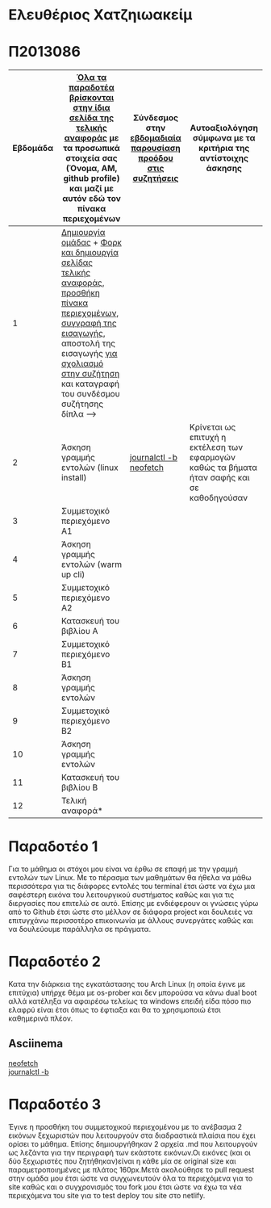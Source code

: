 # Ελευθέριος Χατζηιωακείμ
# Π2013086

| Εβδομάδα | [Όλα τα παραδοτέα βρίσκονται στην ίδια σελίδα της τελικής αναφοράς](https://courses-ionio.github.io/help/deliverables/) με τα προσωπικά στοιχεία σας (Όνομα, ΑΜ, github profile) και μαζί με αυτόν εδώ τον πίνακα περιεχομένων | Σύνδεσμος στην [εβδομαδιαία παρουσίαση προόδου στις συζητήσεις](https://github.com/courses-ionio/help/discussions/categories/show-and-tell) | Αυτοαξιολόγηση σύμφωνα με τα κριτήρια της αντίστοιχης άσκησης |
| --- | --- | --- | --- |
| 1 |  [Δημιουργία ομάδας](https://github.com/courses-ionio/hci/discussions/1794) + [Φορκ και δημιουργία σελίδας τελικής αναφοράς](https://courses-ionio.github.io/help/guide/), [προσθήκη πίνακα περιεχομένων](https://raw.githubusercontent.com/courses-ionio/hci/master/README.md), [συγγραφή της εισαγωγής](https://courses-ionio.github.io/help/intro/), αποστολή της εισαγωγής [για σχολιασμό στην συζήτηση](https://github.com/courses-ionio/help/discussions/categories/show-and-tell) και καταγραφή του συνδέσμου συζήτησης δίπλα --> | | |
| 2 | Άσκηση γραμμής εντολών (linux install) |[journalctl -b](https://asciinema.org/a/mxZ4ltL5vZWlas2M1p5ExfxhI) [neofetch](https://asciinema.org/a/RpkOJO4VpFxBbipX2xa0PSRC7)   | Κρίνεται ως επιτυχή η εκτέλεση των εφαρμογών καθώς  τα βήματα ήταν σαφής και σε καθοδηγούσαν|
| 3 | Συμμετοχικό περιεχόμενο A1 | | |
| 4 | Άσκηση γραμμής εντολών (warm up cli) | | |
| 5 | Συμμετοχικό περιεχόμενο A2 | | |
| 6 | Κατασκευή του βιβλίου Α | | |
| 7 | Συμμετοχικό περιεχόμενο B1 | | |
| 8 | Άσκηση γραμμής εντολών | | |
| 9 | Συμμετοχικό περιεχόμενο B2 | | |
| 10 | Άσκηση γραμμής εντολών | | |
| 11 | Κατασκευή του βιβλίου Β | | |
| 12 | Τελική αναφορά* | | |

# Παραδοτέο 1
Για το μάθημα οι στόχοι μου είναι να έρθω σε επαφή με την γραμμή εντολών των Linux. Με το πέρασμα των μαθημάτων θα ήθελα να μάθω περισσότερα για τις διάφορες εντολές του
terminal έτσι ώστε να έχω μια σαφέστερη εικόνα του λειτουργικού συστήματος καθώς και για τις διεργασίες που επιτελώ σε αυτό. Επίσης με ενδιέφερουν οι γνώσεις γύρω από το
Github έτσι ώστε στο μέλλον σε διάφορα project και δουλειές να επιτυγχάνω περισσοτέρο επικοινωνία με άλλους συνεργάτες καθώς και να δουλεύουμε παράλληλα σε πράγματα.
# Παραδοτέο 2 
Κατα την διάρκεια της εγκατάστασης του Arch Linux (η οποία έγινε με επιτύχια) υπήρχε θέμα με os-prober  και δεν μπορούσα να κάνω dual boot αλλά κατέληξα
να αφαιρέσω τελείως τα windows επειδή είδα πόσο πιο ελαφρύ είναι έτσι όπως το έφτιαξα και θα το χρησιμοποιώ έτσι καθημερινά πλέον.

## Asciinema 

[neofetch](https://asciinema.org/a/RpkOJO4VpFxBbipX2xa0PSRC7)  
[journalctl -b](https://asciinema.org/a/mxZ4ltL5vZWlas2M1p5ExfxhI)

# Παραδοτέο 3
Έγινε η προσθήκη του συμμετοχικού περιεχομένου με το ανέβασμα 2 εικόνων ξεχωριστών που λειτουργούν στα διαδραστικά πλαίσια που έχει ορίσει το μάθημα. Επίσης δημιουργήθηκαν 2 αρχεία .md που λειτουργούν ως λεζάντα για την περιγραφή των εκάστοτε εικόνων.Οι εικόνες (και οι δύο ξεχωριστές που ζητήθηκαν)είναι η κάθε μία σε original size και παραμετροποιημένες με πλάτος 160px.Μετά ακολούθησε το pull request στην ομάδα μου έτσι ώστε να συγχωνευτούν όλα τα περιεχόμενα για το site καθώς και ο συγχρονισμός του fork μου έτσι ώστε να έχω τα νέα περιεχόμενα του site για το test deploy του site στο netlify.

